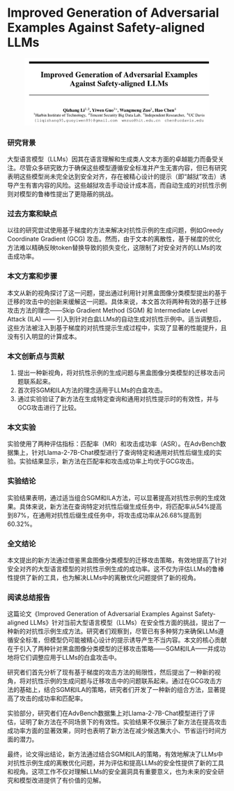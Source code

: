# Improved Generation of Adversarial Examples Against Safety-aligned LLMs

<figure><img src="../.gitbook/assets/image (2) (1) (1).png" alt=""><figcaption></figcaption></figure>

### 研究背景

大型语言模型（LLMs）因其在语言理解和生成类人文本方面的卓越能力而备受关注。尽管众多研究致力于确保这些模型遵循安全标准并产生无害内容，但已有研究表明这些模型尚未完全达到安全对齐，存在被精心设计的提示（即“越狱”攻击）诱导产生有害内容的风险。这些越狱攻击手动设计成本高，而自动生成的对抗性示例则对模型的鲁棒性提出了更隐蔽的挑战。

### 过去方案和缺点

以往的研究尝试使用基于梯度的方法来解决对抗性示例的生成问题，例如Greedy Coordinate Gradient (GCG) 攻击。然而，由于文本的离散性，基于梯度的优化方法难以精确反映token替换导致的损失变化，这限制了对安全对齐的LLMs的攻击成功率。

### 本文方案和步骤

本文从新的视角探讨了这一问题，提出通过利用针对黑盒图像分类模型提出的基于迁移的攻击中的创新来缓解这一问题。具体来说，本文首次将两种有效的基于迁移攻击方法的理念——Skip Gradient Method (SGM) 和 Intermediate Level Attack (ILA) —— 引入到针对白盒LLMs的自动生成对抗性示例中。适当调整后，这些方法被注入到基于梯度的对抗性提示生成过程中，实现了显著的性能提升，且没有引入明显的计算成本。

### 本文创新点与贡献

1. 提出一种新视角，将对抗性示例的生成问题与黑盒图像分类模型的迁移攻击问题联系起来。
2. 首次将SGM和ILA方法的理念适用于LLMs的白盒攻击。
3. 通过实验验证了新方法在生成特定查询和通用对抗性提示时的有效性，并与GCG攻击进行了比较。

### 本文实验

实验使用了两种评估指标：匹配率（MR）和攻击成功率（ASR）。在AdvBench数据集上，针对Llama-2-7B-Chat模型进行了查询特定和通用对抗性后缀生成的实验。实验结果显示，新方法在匹配率和攻击成功率上均优于GCG攻击。

### 实验结论

实验结果表明，通过适当组合SGM和ILA方法，可以显著提高对抗性示例的生成效果。具体来说，新方法在查询特定对抗性后缀生成任务中，将匹配率从54%提高到87%，在通用对抗性后缀生成任务中，将攻击成功率从26.68%提高到60.32%。

### 全文结论

本文提出的新方法通过借鉴黑盒图像分类模型的迁移攻击策略，有效地提高了针对安全对齐的大型语言模型的对抗性示例生成的成功率。这不仅为评估LLMs的鲁棒性提供了新的工具，也为解决LLMs中的离散优化问题提供了新的视角。

### 阅读总结报告

这篇论文《Improved Generation of Adversarial Examples Against Safety-aligned LLMs》针对当前大型语言模型（LLMs）在安全性方面的挑战，提出了一种新的对抗性示例生成方法。研究者们观察到，尽管已有多种努力来确保LLMs遵循安全标准，但模型仍可能被精心设计的提示诱导产生不当内容。本文的核心贡献在于引入了两种针对黑盒图像分类模型的迁移攻击策略——SGM和ILA——并成功地将它们调整应用于LLMs的白盒攻击中。

研究者们首先分析了现有基于梯度的攻击方法的局限性，然后提出了一种新的视角，将对抗性示例的生成问题与迁移攻击中的问题联系起来。通过在GCG攻击方法的基础上，结合SGM和ILA的策略，研究者们开发了一种新的组合方法，显著提高了攻击的成功率和匹配率。

实验部分，研究者们在AdvBench数据集上对Llama-2-7B-Chat模型进行了评估，证明了新方法在不同场景下的有效性。实验结果不仅展示了新方法在提高攻击成功率方面的显著效果，同时也表明了新方法在减少候选集大小、节省运行时间方面的潜力。

最终，论文得出结论，新方法通过结合SGM和ILA的策略，有效地解决了LLMs中对抗性示例生成的离散优化问题，并为评估和提高LLMs的安全性提供了新的工具和视角。这项工作不仅对理解LLMs的安全漏洞具有重要意义，也为未来的安全研究和模型改进提供了有价值的见解。
